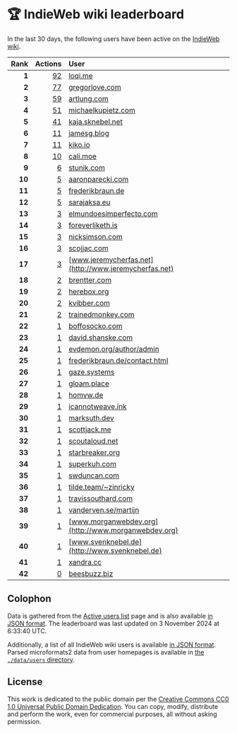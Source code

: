 # 🏆 IndieWeb wiki leaderboard

In the last 30 days, the following users have been active on the [IndieWeb wiki](https://indieweb.org).

| Rank | Actions | User |
|-----:|--------:|:-----|
| **1** | [92](https://indieweb.org/Special:Contributions/Loqi.me) | [loqi.me](http://loqi.me) |
| **2** | [77](https://indieweb.org/Special:Contributions/Gregorlove.com) | [gregorlove.com](http://gregorlove.com) |
| **3** | [59](https://indieweb.org/Special:Contributions/Artlung.com) | [artlung.com](http://artlung.com) |
| **4** | [51](https://indieweb.org/Special:Contributions/Michaelkupietz.com) | [michaelkupietz.com](http://michaelkupietz.com) |
| **5** | [41](https://indieweb.org/Special:Contributions/Kaja.sknebel.net) | [kaja.sknebel.net](http://kaja.sknebel.net) |
| **6** | [11](https://indieweb.org/Special:Contributions/Jamesg.blog) | [jamesg.blog](http://jamesg.blog) |
| **7** | [11](https://indieweb.org/Special:Contributions/Kiko.io) | [kiko.io](http://kiko.io) |
| **8** | [10](https://indieweb.org/Special:Contributions/Cali.moe) | [cali.moe](http://cali.moe) |
| **9** | [6](https://indieweb.org/Special:Contributions/Stunik.com) | [stunik.com](http://stunik.com) |
| **10** | [5](https://indieweb.org/Special:Contributions/Aaronparecki.com) | [aaronparecki.com](http://aaronparecki.com) |
| **11** | [5](https://indieweb.org/Special:Contributions/Frederikbraun.de) | [frederikbraun.de](http://frederikbraun.de) |
| **12** | [5](https://indieweb.org/Special:Contributions/Sarajaksa.eu) | [sarajaksa.eu](http://sarajaksa.eu) |
| **13** | [3](https://indieweb.org/Special:Contributions/Elmundoesimperfecto.com) | [elmundoesimperfecto.com](http://elmundoesimperfecto.com) |
| **14** | [3](https://indieweb.org/Special:Contributions/Foreverliketh.is) | [foreverliketh.is](http://foreverliketh.is) |
| **15** | [3](https://indieweb.org/Special:Contributions/Nicksimson.com) | [nicksimson.com](http://nicksimson.com) |
| **16** | [3](https://indieweb.org/Special:Contributions/Scojjac.com) | [scojjac.com](http://scojjac.com) |
| **17** | [3](https://indieweb.org/Special:Contributions/Www.jeremycherfas.net) | [www.jeremycherfas.net](http://www.jeremycherfas.net) |
| **18** | [2](https://indieweb.org/Special:Contributions/Brentter.com) | [brentter.com](http://brentter.com) |
| **19** | [2](https://indieweb.org/Special:Contributions/Herebox.org) | [herebox.org](http://herebox.org) |
| **20** | [2](https://indieweb.org/Special:Contributions/Kvibber.com) | [kvibber.com](http://kvibber.com) |
| **21** | [2](https://indieweb.org/Special:Contributions/Trainedmonkey.com) | [trainedmonkey.com](http://trainedmonkey.com) |
| **22** | [1](https://indieweb.org/Special:Contributions/Boffosocko.com) | [boffosocko.com](http://boffosocko.com) |
| **23** | [1](https://indieweb.org/Special:Contributions/David.shanske.com) | [david.shanske.com](http://david.shanske.com) |
| **24** | [1](https://indieweb.org/Special:Contributions/Evdemon.org_author_admin) | [evdemon.org/author/admin](http://evdemon.org/author/admin) |
| **25** | [1](https://indieweb.org/Special:Contributions/Frederikbraun.de_contact.html) | [frederikbraun.de/contact.html](http://frederikbraun.de/contact.html) |
| **26** | [1](https://indieweb.org/Special:Contributions/Gaze.systems) | [gaze.systems](http://gaze.systems) |
| **27** | [1](https://indieweb.org/Special:Contributions/Gloam.place) | [gloam.place](http://gloam.place) |
| **28** | [1](https://indieweb.org/Special:Contributions/Homvw.de) | [homvw.de](http://homvw.de) |
| **29** | [1](https://indieweb.org/Special:Contributions/Icannotweave.ink) | [icannotweave.ink](http://icannotweave.ink) |
| **30** | [1](https://indieweb.org/Special:Contributions/Marksuth.dev) | [marksuth.dev](http://marksuth.dev) |
| **31** | [1](https://indieweb.org/Special:Contributions/Scottjack.me) | [scottjack.me](http://scottjack.me) |
| **32** | [1](https://indieweb.org/Special:Contributions/Scoutaloud.net) | [scoutaloud.net](http://scoutaloud.net) |
| **33** | [1](https://indieweb.org/Special:Contributions/Starbreaker.org) | [starbreaker.org](http://starbreaker.org) |
| **34** | [1](https://indieweb.org/Special:Contributions/Superkuh.com) | [superkuh.com](http://superkuh.com) |
| **35** | [1](https://indieweb.org/Special:Contributions/Swduncan.com) | [swduncan.com](http://swduncan.com) |
| **36** | [1](https://indieweb.org/Special:Contributions/Tilde.team_~zinricky) | [tilde.team/~zinricky](http://tilde.team/~zinricky) |
| **37** | [1](https://indieweb.org/Special:Contributions/Travissouthard.com) | [travissouthard.com](http://travissouthard.com) |
| **38** | [1](https://indieweb.org/Special:Contributions/Vanderven.se_martijn) | [vanderven.se/martijn](http://vanderven.se/martijn) |
| **39** | [1](https://indieweb.org/Special:Contributions/Www.morganwebdev.org) | [www.morganwebdev.org](http://www.morganwebdev.org) |
| **40** | [1](https://indieweb.org/Special:Contributions/Www.svenknebel.de) | [www.svenknebel.de](http://www.svenknebel.de) |
| **41** | [1](https://indieweb.org/Special:Contributions/Xandra.cc) | [xandra.cc](http://xandra.cc) |
| **42** | [0](https://indieweb.org/Special:Contributions/Beesbuzz.biz) | [beesbuzz.biz](http://beesbuzz.biz) |


## Colophon

Data is gathered from the [Active users list](https://indieweb.org/Special:ActiveUsers) page and is also available [in JSON format](https://github.com/jgarber623/indieweb-wiki-leaderboard/blob/main/data/leaderboard.json). The leaderboard was last updated on 3 November 2024 at 6:33:40 UTC.

Additionally, a list of all IndieWeb wiki users is available [in JSON format](https://github.com/jgarber623/indieweb-wiki-leaderboard/blob/main/data/users.json). Parsed microformats2 data from user homepages is available in [the `./data/users` directory](https://github.com/jgarber623/indieweb-wiki-leaderboard/blob/main/data/users).

## License

This work is dedicated to the public domain per the [Creative Commons CC0 1.0 Universal Public Domain Dedication](https://creativecommons.org/publicdomain/zero/1.0/). You can copy, modify, distribute and perform the work, even for commercial purposes, all without asking permission.
